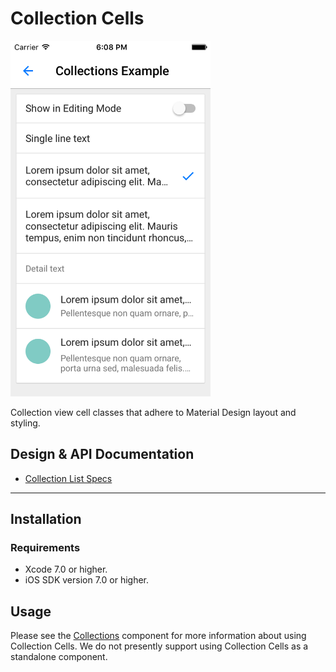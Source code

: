 <!--docs:
title: "Collection Cells"
layout: detail
section: components
excerpt: "Collection view cell classes that adhere to Material Design layout and styling."
iconId: list
path: /collection-cells/
-->

# Collection Cells

<img src="docs/assets/collection_cells.png" alt="Collection Cells" width="320">
<!--{: .article__asset.article__asset--screenshot }-->

Collection view cell classes that adhere to Material Design layout and styling.
<!--{: .article__intro }-->

## Design & API Documentation

<ul class="icon-list">
  <li class="icon-list-item icon-list-item--spec"><a href="https://material.io/guidelines/components/lists.html#lists-specs">Collection List Specs</a></li>
</ul>

- - -

## Installation

### Requirements

- Xcode 7.0 or higher.
- iOS SDK version 7.0 or higher.

## Usage

Please see the [Collections](../Collections/) component for more information about using Collection
Cells. We do not presently support using Collection Cells as a standalone component.
